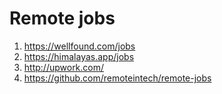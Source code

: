 # Remote jobs

1. <https://wellfound.com/jobs>
2. <https://himalayas.app/jobs>
3. <http://upwork.com/>
4. <https://github.com/remoteintech/remote-jobs>
